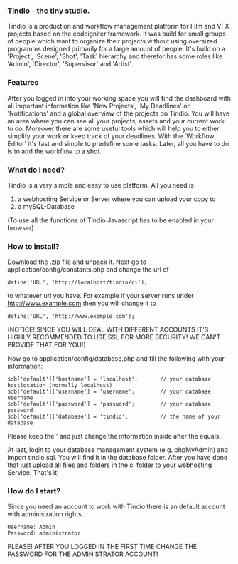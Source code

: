 ### Tindio - the tiny studio.
Tindio is a production and workflow management platform for Film and VFX projects based on the codeigniter framework. It was build for small groups of people which want to organize their projects without using oversized programms designed primarily for a large amount of people. It's build on a 'Project', 'Scene', 'Shot', 'Task' hierarchy and therefor has some roles like 'Admin', 'Director', 'Supervisor' and 'Artist'.

### Features
After you logged in into your working space you will find the dashboard with all important information like 'New Projects', 'My Deadlines' or 'Notifications' and a global overview of the projects on Tindio.
You will have an area where you can see all your projects, assets and your current work to do. Moreover there are some useful tools which will help you to either simplify your work or keep track of your deadlines. With the 'Workflow Editor' it's fast and simple to predefine some tasks. Later, all you have to do is to add the workflow to a shot.

### What do I need?
Tindio is a very simple and easy to use platform. All you need is

1. a webhosting Service or Server where you can upload your copy to
2. a mySQL-Database

(To use all the functions of Tindio Javascript has to be enabled in your browser)

### How to install?
Download the .zip file and unpack it. Next go to application/config/constants.php and change the url of
```
define('URL', 'http://localhost/tindio/ci');
```
to whatever url you have. For example if your server runs under http://www.example.com then you will change it to
```
define('URL', 'http://www.example.com');
```

(NOTICE! SINCE YOU WILL DEAL WITH DIFFERENT ACCOUNTS IT'S HIGHLY RECOMMENDED TO USE SSL FOR MORE SECURITY! WE CAN'T PROVIDE THAT FOR YOU!)

Now go to application/config/database.php and fill the following with your information:
```
$db['default']['hostname'] = 'localhost';       // your database hostlocation (normally localhost)
$db['default']['username'] = 'username';        // your database username
$db['default']['password'] = 'password';        // your database password
$db['default']['database'] = 'tindio';          // the name of your database
```
Please keep the ' and just change the information inside after the equals.

At last, login to your database management system (e.g. phpMyAdmin) and import tindio.sql. You will find it in the database folder. After you have done that just upload all files and folders in the ci folder to your webhosting Service.
That's it!

### How do I start?
Since you need an account to work with Tindio there is an default account with administration rights.
```
Username: Admin
Password: administrator
```

PLEASE! AFTER YOU LOGGED IN THE FIRST TIME CHANGE THE PASSWORD FOR THE ADMINISTRATOR ACCOUNT!
